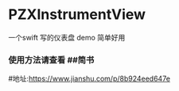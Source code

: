 # PZXInstrumentView
一个swift 写的仪表盘 demo 简单好用
### 使用方法请查看 ##简书
#地址:https://www.jianshu.com/p/8b924eed647e
